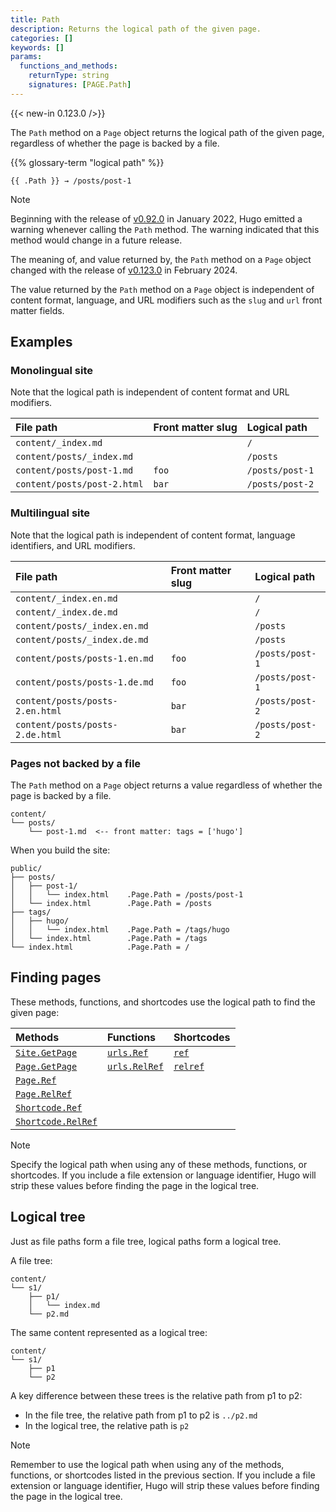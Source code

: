 ```yaml
---
title: Path
description: Returns the logical path of the given page.
categories: []
keywords: []
params:
  functions_and_methods:
    returnType: string
    signatures: [PAGE.Path]
---
```


{{< new-in 0.123.0 />}}

The `Path` method on a `Page` object returns the logical path of the given page, regardless of whether the page is backed by a file.

{{% glossary-term "logical path" %}}

```go-html-template
{{ .Path }} → /posts/post-1
```

> [!note]
> Beginning with the release of [v0.92.0] in January 2022, Hugo emitted a warning whenever calling the `Path` method. The warning indicated that this method would change in a future release.
>
> The meaning of, and value returned by, the `Path` method on a `Page` object changed with the release of [v0.123.0] in February 2024.

The value returned by the `Path` method on a `Page` object is independent of content format, language, and URL modifiers such as the `slug` and `url` front matter fields.

## Examples

### Monolingual site

Note that the logical path is independent of content format and URL modifiers.

File path|Front matter slug|Logical path
:--|:--|:--
`content/_index.md`||`/`
`content/posts/_index.md`||`/posts`
`content/posts/post-1.md`|`foo`|`/posts/post-1`
`content/posts/post-2.html`|`bar`|`/posts/post-2`

### Multilingual site

Note that the logical path is independent of content format, language identifiers, and URL modifiers.

File path|Front matter slug|Logical path
:--|:--|:--
`content/_index.en.md`||`/`
`content/_index.de.md`||`/`
`content/posts/_index.en.md`||`/posts`
`content/posts/_index.de.md`||`/posts`
`content/posts/posts-1.en.md`|`foo`|`/posts/post-1`
`content/posts/posts-1.de.md`|`foo`|`/posts/post-1`
`content/posts/posts-2.en.html`|`bar`|`/posts/post-2`
`content/posts/posts-2.de.html`|`bar`|`/posts/post-2`

### Pages not backed by a file

The `Path` method on a `Page` object returns a value regardless of whether the page is backed by a file.

```text
content/
└── posts/
    └── post-1.md  <-- front matter: tags = ['hugo']
```

When you build the site:

```text
public/
├── posts/
│   ├── post-1/
│   │   └── index.html    .Page.Path = /posts/post-1
│   └── index.html        .Page.Path = /posts
├── tags/
│   ├── hugo/
│   │   └── index.html    .Page.Path = /tags/hugo
│   └── index.html        .Page.Path = /tags
└── index.html            .Page.Path = /
```

## Finding pages

These methods, functions, and shortcodes use the logical path to find the given page:

Methods|Functions|Shortcodes
:--|:--|:--
[`Site.GetPage`]|[`urls.Ref`]|[`ref`]
[`Page.GetPage`]|[`urls.RelRef`]|[`relref`]
[`Page.Ref`]|||
[`Page.RelRef`]|||
[`Shortcode.Ref`]|||
[`Shortcode.RelRef`]|||

> [!note]
> Specify the logical path when using any of these methods, functions, or shortcodes. If you include a file extension or language identifier, Hugo will strip these values before finding the page in the logical tree.

## Logical tree

Just as file paths form a file tree, logical paths form a logical tree.

A file tree:

```text
content/
└── s1/
    ├── p1/
    │   └── index.md 
    └── p2.md
```

The same content represented as a logical tree:

```text
content/
└── s1/
    ├── p1
    └── p2 
```

A key difference between these trees is the relative path from p1 to p2:

- In the file tree, the relative path from p1 to p2 is `../p2.md`
- In the logical tree, the relative path is `p2`

> [!note]
> Remember to use the logical path when using any of the methods, functions, or shortcodes listed in the previous section. If you include a file extension or language identifier, Hugo will strip these values before finding the page in the logical tree.

[`Page.GetPage`]: /methods/page/getpage/
[`Page.Ref`]: /methods/page/ref/
[`Page.RelRef`]: /methods/page/relref/
[`ref`]: /shortcodes/ref/
[`relref`]: /shortcodes/relref/
[`Shortcode.Ref`]: /methods/shortcode/ref
[`Shortcode.RelRef`]: /methods/shortcode/relref
[`Site.GetPage`]: /methods/site/getpage/
[`urls.Ref`]: /functions/urls/ref/
[`urls.RelRef`]: /functions/urls/relref/
[v0.123.0]: https://github.com/gohugoio/hugo/releases/tag/v0.123.0
[v0.92.0]: https://github.com/gohugoio/hugo/releases/tag/v0.92.0
